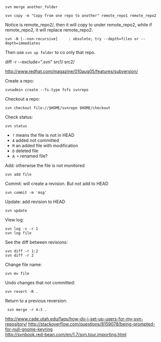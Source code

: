 

```
svn merge another_folder
```

```
svn copy -m "Copy from one repo to another" remote_repo1 remote_repo2
```
Notice is remote_repo2/, then it will copy to under remote_repo2, while if remote_repo2, it will replace remote_repo2.  

```
svn -N [--non-recursive]     : obsolete; try --depth=files or --depth=immediates  
```
Then use `svn up folder` to co only that repo.  


diff -r --exclude=".svn" src1/ src2/  

http://www.redhat.com/magazine/010aug05/features/subversion/  

Create a repo: 
```
svnadmin create --fs-type fsfs svnrepo
```

Checkout a repo:  
```
svn checkout file://$HOME/svnrepo $HOME/checkout
```

Check status:  
```
svn status
```
- `?` means the file is not in HEAD
- `A` added not committed
- `M` an added file with modification
- `D` deleted file
- `A +` renamed file? 


Add: otherwise the file is not monitored 
```
svn add file
```

Commit: will create a revision. But not add to HEAD 
```
svn commit -m 'msg'
```

Update: add revision to HEAD
```
svn update
```

View log: 
```
svn log -v -r 1
svn log file
```

See the diff between revisions: 
```
svn diff -r 1:2
svn diff -r 2
```

Change file name: 
```
svn mv file 
```

Undo changes that not committed:
```
svn revert -R .
```

Return to a previous reversion: 
```
 svn merge -r 4:3 .
```

http://www.cade.utah.edu/faqs/how-do-i-set-up-users-for-my-svn-repository/
http://stackoverflow.com/questions/8159078/being-prompted-for-null-gnome-keyring  
http://svnbook.red-bean.com/en/1.7/svn.tour.importing.html  



